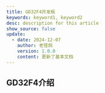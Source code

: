 ```yaml
---
title: GD32F4开发板
keywords: keyword1, keyword2
desc: description for this article
show_source: false
update:
  - date: 2024-12-07
    author: 老怪鸽
    version: 1.0.0
    content: 更新了基本文档
---
```


## GD32F4介绍